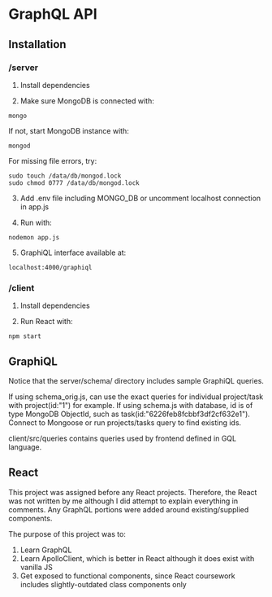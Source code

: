# GraphQL API

## Installation

### /server

1. Install dependencies

2. Make sure MongoDB is connected with:
```
mongo
```

If not, start MongoDB instance with:
```
mongod
```

For missing file errors, try:
```
sudo touch /data/db/mongod.lock
sudo chmod 0777 /data/db/mongod.lock
```

3. Add .env file including MONGO_DB or uncomment localhost connection in app.js

4. Run with:
```
nodemon app.js
```

5. GraphiQL interface available at:
```
localhost:4000/graphiql
```

### /client

1. Install dependencies

2. Run React with:
```
npm start
```

## GraphiQL

Notice that the server/schema/ directory includes sample GraphiQL queries.

If using schema_orig.js, can use the exact queries for individual project/task with project(id:"1") for example. If using schema.js with database, id is of type MongoDB ObjectId, such as task(id:"6226feb8fcbbf3df2cf632e1"). Connect to Mongoose or run projects/tasks query to find existing ids.

client/src/queries contains queries used by frontend defined in GQL language.

## React

This project was assigned before any React projects. Therefore, the React was not written by me although I did attempt to explain everything in comments. Any GraphQL portions were added around existing/supplied components.

The purpose of this project was to:

1. Learn GraphQL
2. Learn ApolloClient, which is better in React although it does exist with vanilla JS
3. Get exposed to functional components, since React coursework includes slightly-outdated class components only
